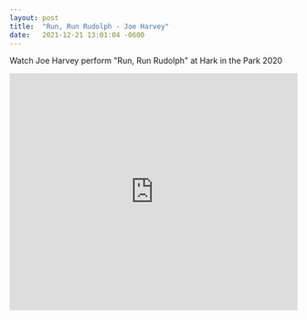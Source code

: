 ```yaml
---
layout: post
title:  "Run, Run Rudolph - Joe Harvey"
date:   2021-12-21 13:01:04 -0600
---
```

Watch Joe Harvey perform "Run, Run Rudolph" at Hark in the Park 2020

<iframe width="100%" height="416" src="https://www.youtube.com/embed/C16cD-rZyQ4?start=10" title="YouTube video player" frameborder="0" allow="accelerometer; autoplay; clipboard-write; encrypted-media; gyroscope; picture-in-picture" allowfullscreen></iframe>

